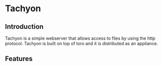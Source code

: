 # Tachyon

## Introduction
Tachyon is a simple webserver that allows access to files by using the http protocol. Tachyon is built on top of toro and it is distributed as an appliance.

## Features
